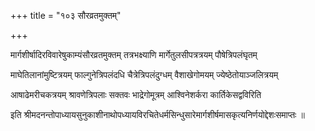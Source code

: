 +++
title = "१०३ सौरव्रतमुक्तम्"

+++

मार्गशीर्षादिरविवारेषुकाम्यंसौरव्रतमुक्तम् तत्रभक्ष्याणि मार्गेतुलसीपत्रत्रयम् पौषेत्रिपलंघृतम्

माघेतिलानांमुष्टित्रयम् फाल्गुनेत्रिपलंदधि चैत्रेत्रिपलंदुग्धम् वैशाखेगोमयम् ज्येष्ठेतोयाञ्जलित्रयम्

आषाढेमरीचकत्रयम् श्रावणेत्रिपलाः सक्तवः भाद्रेगोमूत्रम् आश्विनेशर्करा कार्तिकेसद्वविरिति

इति श्रीमदनन्तोपाध्यायसुनुकाशीनाथोपध्यायविरचितेधर्मसिन्धुसारेमार्गशीर्षमासकृत्यनिर्णयोद्देशःसमाप्तः ॥
